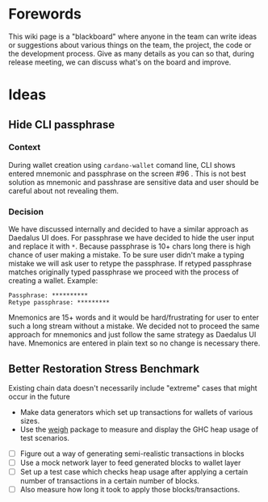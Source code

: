 # Forewords

This wiki page is a "blackboard" where anyone in the team can write ideas or suggestions about various things on the team, the project, the code or the development process. Give as many details as you can so that, during release meeting, we can discuss what's on the board and improve. 

# Ideas

## Hide CLI passphrase

### Context 

During wallet creation using `cardano-wallet` comand line, CLI shows entered mnemonic and passphrase on the screen #96 . This is not best solution as mnemonic and passhrase are sensitive data and user should be careful about not revealing them.

### Decision 

We have discussed internally and decided to have a similar approach as Daedalus UI does. For passphrase we have decided to hide the user input and replace it with `*`. Because passphrase is 10+ chars long there is high chance of user making a mistake. To be sure user didn't make a typing mistake we will ask user to retype the passphrase. If retyped passphrase matches originally typed passphrase we proceed with the process of creating a wallet. Example:
```shell
Passphrase: **********
Retype passphrase: *********
```

Mnemonics are 15+ words and it would be hard/frustrating for user to enter such a long stream without a mistake. We decided not to proceed the same approach for mnemonics and just follow the same strategy as Daedalus UI have. Mnemonics are entered in plain text so no change is necessary there.

## Better Restoration Stress Benchmark

Existing chain data doesn't necessarily include "extreme" cases that might occur in the future

* Make data generators which set up transactions for wallets of various sizes.
* Use the [weigh](https://www.fpcomplete.com/blog/2016/05/weigh-package) package to measure and display the GHC heap usage of test scenarios.

- [ ] Figure out a way of generating semi-realistic transactions in blocks
- [ ] Use a mock network layer to feed generated blocks to wallet layer
- [ ] Set up a test case which checks heap usage after applying a certain number of transactions in a certain number of blocks.
- [ ] Also measure how long it took to apply those blocks/transactions.